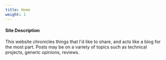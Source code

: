```yaml
---
title: Home
weight: 1
---
```


#### Site Description

This website chronicles things that I'd like to share, and acts like a blog for the most part. Posts may be on a variety of topics such as technical projects, generic opinions, reviews.
